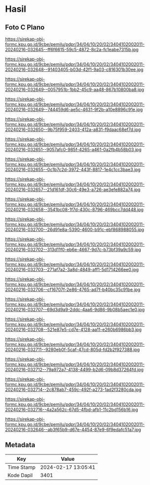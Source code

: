 # Hasil

## Foto C Plano

https://sirekap-obj-formc.kpu.go.id/9cbe/pemilu/pdpr/34/04/10/20/02/3404102002011-20240216-032645--ff6f6615-59c5-4872-8c2a-fc1eabe7315b.jpg

https://sirekap-obj-formc.kpu.go.id/9cbe/pemilu/pdpr/34/04/10/20/02/3404102002011-20240216-032648--91403405-b03d-42f1-9a03-c816301b30ee.jpg

https://sirekap-obj-formc.kpu.go.id/9cbe/pemilu/pdpr/34/04/10/20/02/3404102002011-20240216-032649--0057951b-1bb2-45c9-aa48-867b10800ba8.jpg

https://sirekap-obj-formc.kpu.go.id/9cbe/pemilu/pdpr/34/04/10/20/02/3404102002011-20240216-032649--744459d6-ae5c-4631-9f2b-a10e8896c91e.jpg

https://sirekap-obj-formc.kpu.go.id/9cbe/pemilu/pdpr/34/04/10/20/02/3404102002011-20240216-032650--9b75f959-2403-412a-a831-f9daac68ef7d.jpg

https://sirekap-obj-formc.kpu.go.id/9cbe/pemilu/pdpr/34/04/10/20/02/3404102002011-20240216-032651--9057afc0-985f-4265-a461-0a2fb4b58b03.jpg

https://sirekap-obj-formc.kpu.go.id/9cbe/pemilu/pdpr/34/04/10/20/02/3404102002011-20240216-032655--0c1b7c2d-3972-443f-8817-1e4c1cc3bae3.jpg

https://sirekap-obj-formc.kpu.go.id/9cbe/pemilu/pdpr/34/04/10/20/02/3404102002011-20240216-032657--21d161df-30c6-49e3-a726-ae3efe882a74.jpg

https://sirekap-obj-formc.kpu.go.id/9cbe/pemilu/pdpr/34/04/10/20/02/3404102002011-20240216-032658--3541bc08-1f7d-430c-8796-469bcc7dd448.jpg

https://sirekap-obj-formc.kpu.go.id/9cbe/pemilu/pdpr/34/04/10/20/02/3404102002011-20240216-032700--26d91e8a-5390-4600-b91c-ebf868988055.jpg

https://sirekap-obj-formc.kpu.go.id/9cbe/pemilu/pdpr/34/04/10/20/02/3404102002011-20240216-032702--313d11f0-eb6e-4667-9d7c-b73bf39a9c59.jpg

https://sirekap-obj-formc.kpu.go.id/9cbe/pemilu/pdpr/34/04/10/20/02/3404102002011-20240216-032703--271af7a2-3a8d-4849-aff1-5d1714266ee0.jpg

https://sirekap-obj-formc.kpu.go.id/9cbe/pemilu/pdpr/34/04/10/20/02/3404102002011-20240216-032706--cf16707f-2e86-4765-ad7f-b40bc35c91be.jpg

https://sirekap-obj-formc.kpu.go.id/9cbe/pemilu/pdpr/34/04/10/20/02/3404102002011-20240216-032707--69d3d9a9-2ddc-4aa6-9d86-9b08b5aec1e0.jpg

https://sirekap-obj-formc.kpu.go.id/9cbe/pemilu/pdpr/34/04/10/20/02/3404102002011-20240216-032708--521e87e5-cd7e-4128-aa11-e260b6986bb3.jpg

https://sirekap-obj-formc.kpu.go.id/9cbe/pemilu/pdpr/34/04/10/20/02/3404102002011-20240216-032711--9280eb0f-5caf-47cd-805d-fd2b2f927388.jpg

https://sirekap-obj-formc.kpu.go.id/9cbe/pemilu/pdpr/34/04/10/20/02/3404102002011-20240216-032712--79a972a7-4138-4499-b2d6-09b8d37264fd.jpg

https://sirekap-obj-formc.kpu.go.id/9cbe/pemilu/pdpr/34/04/10/20/02/3404102002011-20240216-032714--2c878ab7-459c-492f-a273-1ad2f3280cda.jpg

https://sirekap-obj-formc.kpu.go.id/9cbe/pemilu/pdpr/34/04/10/20/02/3404102002011-20240216-032716--4a2a562c-67d5-4fbd-afb1-11c2bd156b16.jpg

https://sirekap-obj-formc.kpu.go.id/9cbe/pemilu/pdpr/34/04/10/20/02/3404102002011-20240216-032646--ab3f65b9-d67e-4454-87e9-6f9edafc51a7.jpg


## Metadata

| Key        | Value               |
| ---------- | ------------------- |
| Time Stamp | 2024-02-17 13:05:41 |
| Kode Dapil | 3401                |



